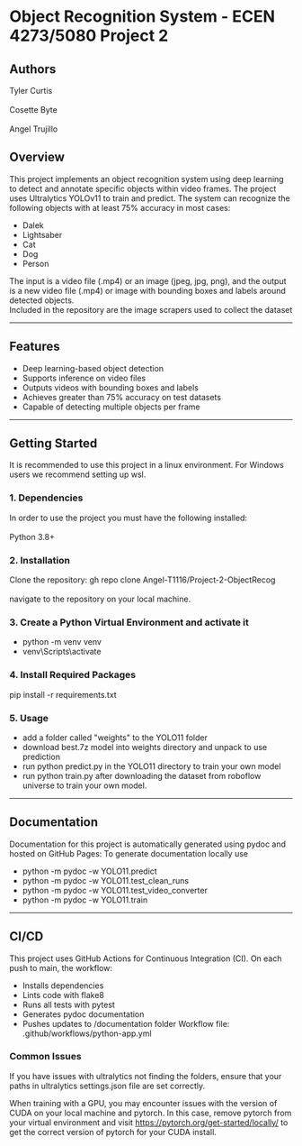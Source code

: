 # Object Recognition System - ECEN 4273/5080 Project 2

## Authors
Tyler Curtis <br>  
Cosette Byte <br>  
Angel Trujillo <br>


## Overview
This project implements an object recognition system using deep learning to detect and annotate specific objects within video frames. The project uses Ultralytics YOLOv11 to train and predict. The system can recognize the following objects with at least 75% accuracy in most cases:
- Dalek
- Lightsaber
- Cat
- Dog
- Person

The input is a video file (.mp4) or an image (jpeg, jpg, png), and the output is a new video file (.mp4) or image with bounding boxes and labels around detected objects. <br> 
Included in the repository are the image scrapers used to collect the dataset

---

## Features
- Deep learning-based object detection
- Supports inference on video files
- Outputs videos with bounding boxes and labels
- Achieves greater than 75% accuracy on test datasets
- Capable of detecting multiple objects per frame

---

## Getting Started
It is recommended to use this project in a linux environment. For Windows users we recommend setting up wsl. <br>  

### 1. Dependencies
In order to use the project you must have the following installed: <br>  
Python 3.8+ <br>  



### 2. Installation
Clone the repository:
gh repo clone Angel-T1116/Project-2-ObjectRecog <br>  
navigate to the repository on your local machine. <br>  


### 3. Create a Python Virtual Environment and activate it
- python -m venv venv
- venv\Scripts\activate

### 4. Install Required Packages
pip install -r requirements.txt

### 5. Usage
- add a folder called "weights" to the YOLO11 folder
- download best.7z model into weights directory and unpack to use prediction
- run python predict.py in the YOLO11 directory to train your own model
- run python train.py after downloading the dataset from roboflow universe to train your own model.

---

## Documentation
Documentation for this project is automatically generated using pydoc and hosted on GitHub Pages: To generate documentation locally use
- python -m pydoc -w YOLO11.predict
- python -m pydoc -w YOLO11.test_clean_runs
- python -m pydoc -w YOLO11.test_video_converter
- python -m pydoc -w YOLO11.train

---

## CI/CD
This project uses GitHub Actions for Continuous Integration (CI). On each push to main, the workflow:
- Installs dependencies
- Lints code with flake8
- Runs all tests with pytest
- Generates pydoc documentation
- Pushes updates to /documentation folder
Workflow file: .github/workflows/python-app.yml

### Common Issues
If you have issues with ultralytics not finding the folders, ensure that your paths in ultralytics settings.json file are set correctly. <br>  

When training with a GPU, you may encounter issues with the version of CUDA on your local machine and pytorch. In this case, remove pytorch from your virtual environment and visit https://pytorch.org/get-started/locally/ to get the correct version of pytorch for your CUDA install. <br>  
